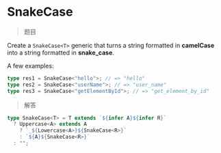 # SnakeCase

<BtnGroup 
	issue="https://tsch.js.org/19458/solutions"
	featured="https://github.com/type-challenges/type-challenges/issues/20928"
/>

> 题目

Create a `SnakeCase<T>` generic that turns a string formatted in **camelCase** into a string formatted in **snake_case**.

A few examples:

```ts
type res1 = SnakeCase<"hello">; // => "hello"
type res2 = SnakeCase<"userName">; // => "user_name"
type res3 = SnakeCase<"getElementById">; // => "get_element_by_id"
```

> 解答

```ts
type SnakeCase<T> = T extends `${infer A}${infer R}`
  ? Uppercase<A> extends A
    ? `_${Lowercase<A>}${SnakeCase<R>}`
    : `${A}${SnakeCase<R>}`
  : "";
```
